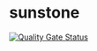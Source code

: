# sunstone

[![Quality Gate Status](https://sonarcloud.io/api/project_badges/measure?project=org.llaith.sunstone%3Asunstone&metric=alert_status)](https://sonarcloud.io/dashboard?id=org.llaith.sunstone%3Asunstone)


